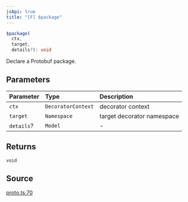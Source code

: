 ```yaml
---
jsApi: true
title: "[F] $package"
---
```


```ts
$package(
  ctx,
  target,
  details?): void
```

Declare a Protobuf package.

## Parameters

| Parameter  | Type               | Description                |
| :--------- | :----------------- | :------------------------- |
| `ctx`      | `DecoratorContext` | decorator context          |
| `target`   | `Namespace`        | target decorator namespace |
| `details`? | `Model`            | -                          |

## Returns

`void`

## Source

[proto.ts:70](https://github.com/markcowl/cadl/blob/3db15286/packages/protobuf/src/proto.ts#L70)
